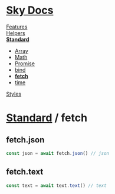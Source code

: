<!--- This fetch was auto-generated using "npx sky readme build" --> 

# [Sky Docs](/README.md)

[Features](../../features/Features.md)   
[Helpers](../../helpers/Helpers.md)   
**[Standard](../../standard/Standard.md)**   
* [Array](../../standard/Array/Array.md)
* [Math](../../standard/Math/Math.md)
* [Promise](../../standard/Promise/Promise.md)
* [bind](../../standard/bind/bind.md)
* **[fetch](../../standard/fetch/fetch.md)**
* [time](../../standard/time/time.md)
  
[Styles](../../styles/Styles.md)   

# [Standard](../../standard/Standard.md) / fetch

## fetch.json

```typescript
const json = await fetch.json() // json

```

## fetch.text

```typescript
const text = await text.text() // text

```